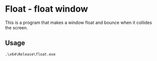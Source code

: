 # Float - float window

This is a program that makes a window float and bounce when it collides the screen.

## Usage

```
.\x64\Release\float.exe
```
